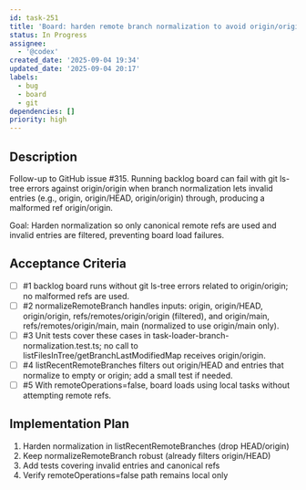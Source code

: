 ```yaml
---
id: task-251
title: 'Board: harden remote branch normalization to avoid origin/origin refs'
status: In Progress
assignee:
  - '@codex'
created_date: '2025-09-04 19:34'
updated_date: '2025-09-04 20:17'
labels:
  - bug
  - board
  - git
dependencies: []
priority: high
---
```


## Description

Follow-up to GitHub issue #315. Running backlog board can fail with git ls-tree errors against origin/origin when branch normalization lets invalid entries (e.g., origin, origin/HEAD, origin/origin) through, producing a malformed ref origin/origin.

Goal: Harden normalization so only canonical remote refs are used and invalid entries are filtered, preventing board load failures.

## Acceptance Criteria
<!-- AC:BEGIN -->
- [ ] #1 backlog board runs without git ls-tree errors related to origin/origin; no malformed refs are used.
- [ ] #2 normalizeRemoteBranch handles inputs: origin, origin/HEAD, origin/origin, refs/remotes/origin/origin (filtered), and origin/main, refs/remotes/origin/main, main (normalized to use origin/main only).
- [ ] #3 Unit tests cover these cases in task-loader-branch-normalization.test.ts; no call to listFilesInTree/getBranchLastModifiedMap receives origin/origin.
- [ ] #4 listRecentRemoteBranches filters out origin/HEAD and entries that normalize to empty or origin; add a small test if needed.
- [ ] #5 With remoteOperations=false, board loads using local tasks without attempting remote refs.
<!-- AC:END -->

## Implementation Plan

1. Harden normalization in listRecentRemoteBranches (drop HEAD/origin)
2. Keep normalizeRemoteBranch robust (already filters origin/HEAD)
3. Add tests covering invalid entries and canonical refs
4. Verify remoteOperations=false path remains local only
